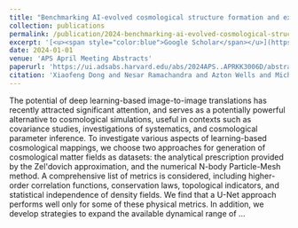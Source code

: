 ```yaml
---
title: "Benchmarking AI-evolved cosmological structure formation and expanding dimensions through parallelization frameworks"
collection: publications
permalink: /publication/2024-benchmarking-ai-evolved-cosmological-structure-for
excerpt: '[<u><span style="color:blue">Google Scholar</span></u>](https://scholar.google.com/scholar?q=Benchmarking+AI-evolved+cosmological+structure+formation+and+expanding+dimensions+through+parallelization+frameworks)'
date: 2024-01-01
venue: 'APS April Meeting Abstracts'
paperurl: 'https://ui.adsabs.harvard.edu/abs/2024APS..APRKK3006D/abstract'
citation: 'Xiaofeng Dong and Nesar Ramachandra and Azton Wells and Michael Buehlmann and Salman Habib and Katrin Heitmann (2024). "Benchmarking AI-evolved cosmological structure formation and expanding dimensions through parallelization frameworks". APS April Meeting Abstracts.'
---
```


The potential of deep learning-based image-to-image translations has recently attracted significant attention, and serves as a potentially powerful alternative to cosmological simulations, useful in contexts such as covariance studies, investigations of systematics, and cosmological parameter inference. To investigate various aspects of learning-based cosmological mappings, we choose two approaches for generation of cosmological matter fields as datasets: the analytical prescription provided by the Zel'dovich approximation, and the numerical N-body Particle-Mesh method. A comprehensive list of metrics is considered, including higher-order correlation functions, conservation laws, topological indicators, and statistical independence of density fields. We find that a U-Net approach performs well only for some of these physical metrics. In addition, we develop strategies to expand the available dynamical range of …
